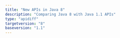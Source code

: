 ```yaml
---
title: "New APIs in Java 8"
description: "Comparing Java 8 with Java 1.1 APIs"
type: "apidiff"
targetversion: "8"
baseversion: "1.1"
---
```

